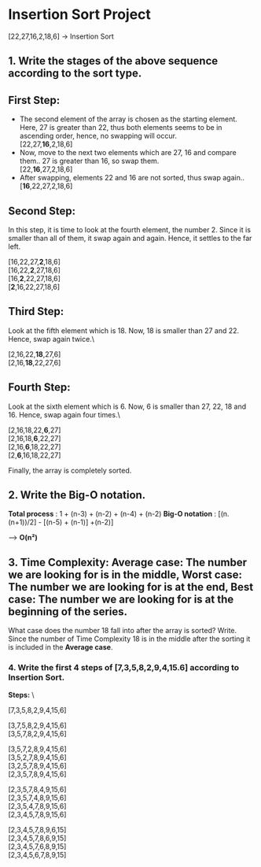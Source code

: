 # Insertion Sort Project

[22,27,16,2,18,6] -> Insertion Sort


## 1. Write the stages of the above sequence according to the sort type.

## First Step:

<ul>
<li>The second element of the array is chosen as the starting element.
Here, 27 is greater than 22, thus both elements seems to be in ascending order, hence, no swapping will occur.
<br> 
    [22,27,<b>16</b>,2,18,6]
<br></li>
<li>Now, move to the next two elements which are 27, 16 and compare them..
27 is greater than 16, so swap them.
<br>
    [22,<b>16</b>,27,2,18,6]
<br> </li>
<li>After swapping, elements 22 and 16 are not sorted, thus swap again..
<br>
    [<b>16</b>,22,27,2,18,6]
<br></li>
</ul>

## Second Step:

In this step, it is time to look at the fourth element, the number 2. Since it is smaller than all of them, it swap again and again. Hence, it settles to the far left.

[16,22,27,**2**,18,6]\
[16,22,**2**,27,18,6]\
[16,**2**,22,27,18,6]\
[**2**,16,22,27,18,6]

## Third Step:

Look at the fifth element which is 18. Now, 18 is smaller than 27 and 22. Hence, swap again twice.\

[2,16,22,**18**,27,6]\
[2,16,**18**,22,27,6]

## Fourth Step:

Look at the sixth element which is 6. Now, 6 is smaller than 27, 22, 18 and 16. Hence, swap again four times.\

[2,16,18,22,**6**,27]\
[2,16,18,**6**,22,27]\
[2,16,**6**,18,22,27]\
[2,**6**,16,18,22,27]

Finally, the array is completely sorted.

## 2. Write the Big-O notation.

**Total process**  : 1 + (n-3) + (n-2) + (n-4) + (n-2) 
**Big-O notation** : [(n.(n+1))/2] - [(n-5) + (n-1)] +(n-2)]

--> **O(n²)**  

## 3. Time Complexity: Average case: The number we are looking for is in the middle, Worst case: The number we are looking for is at the end, Best case: The number we are looking for is at the beginning of the series.
  What case does the number 18 fall into after the array is sorted? Write.
Since the number of Time Complexity 18 is in the middle after the sorting it is included in the **Average case**.
### 4. Write the first 4 steps of [7,3,5,8,2,9,4,15.6] according to Insertion Sort.

**Steps:**
\

[7,3,5,8,2,9,4,15,6]

[3,7,5,8,2,9,4,15,6]\
[3,5,7,8,2,9,4,15,6]

[3,5,7,2,8,9,4,15,6]\
[3,5,2,7,8,9,4,15,6]\
[3,2,5,7,8,9,4,15,6]\
[2,3,5,7,8,9,4,15,6]

[2,3,5,7,8,4,9,15,6]\
[2,3,5,7,4,8,9,15,6]\
[2,3,5,4,7,8,9,15,6]\
[2,3,4,5,7,8,9,15,6]

[2,3,4,5,7,8,9,6,15]\
[2,3,4,5,7,8,6,9,15]\
[2,3,4,5,7,6,8,9,15]\
[2,3,4,5,6,7,8,9,15]
